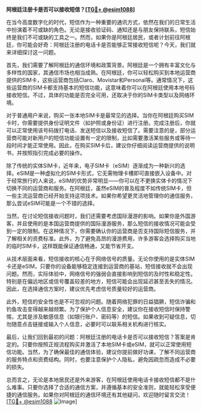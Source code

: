 **阿根廷注册卡是否可以接收短信？[[TG💪+ @esim1088](https://t.me/s/esim1088)]**

在当今高度数字化的时代，短信作为一种重要的通讯方式，依然在我们的日常生活中扮演着不可或缺的角色。无论是接收验证码、通知还是与朋友保持联系，短信始终是我们不可或缺的工具之一。然而，如果你是阿根廷居民，或者计划前往阿根廷，你可能会好奇：阿根廷注册的电话卡是否能够正常接收短信呢？今天，我们就来详细探讨这一问题。

首先，我们需要了解阿根廷的通信环境和政策背景。阿根廷是一个拥有丰富文化与多样性的国家，其通信市场也相当成熟。在阿根廷，你可以轻松购买到本地运营商提供的SIM卡，这些运营商包括Claro、Movistar和Personal等。通常情况下，这些运营商的SIM卡都支持基本的短信功能，这意味着你可以在阿根廷使用本地号码接收短信。不过，具体的功能是否完全可用，还取决于你的SIM卡类型以及网络环境。

对于普通用户来说，购买一张本地SIM卡是最常见的选择。当你在阿根廷购买SIM卡时，你需要提供身份证明文件（如护照或身份证）进行注册。完成注册后，你就可以正常使用该号码拨打电话、发送短信以及接收短信了。需要注意的是，部分运营商可能对新用户的短信功能设置有一定的限制，比如需要激活某些服务或等待一段时间才能正常使用。因此，在购买SIM卡后，建议你仔细阅读运营商提供的说明书，并按照指引完成必要的操作。

除了传统的实体SIM卡，近年来，电子SIM卡（eSIM）逐渐成为一种新兴的选择。eSIM是一种虚拟化的SIM卡形式，它无需物理卡槽即可直接嵌入设备中。对于经常旅行的人来说，eSIM的优势非常明显——你可以在不更换实体卡的情况下切换不同的运营商和服务。在阿根廷，虽然eSIM的普及程度不如传统SIM卡，但一些主流运营商已经开始支持这项技术。如果你希望更灵活地管理你的通信服务，那么尝试eSIM可能是一个不错的选择。

当然，在讨论短信接收问题时，我们还需要考虑国际漫游的影响。如果你是外国游客，并且使用的是本国运营商提供的国际漫游服务，那么短信的接收情况可能会受到一定的限制。在这种情况下，你需要确认你的运营商是否支持国际短信服务，并了解相关的资费标准。此外，为了避免高昂的漫游费用，许多游客会选择购买当地的临时SIM卡，这样既能保证通信畅通，又能节省开支。

从技术层面来看，短信接收的核心在于网络信号的质量。无论你使用的是实体SIM卡还是eSIM，只要你的设备能够稳定连接到运营商的基站，短信接收就不会出现问题。然而，实际体验中，网络信号的强弱会直接影响到短信的及时性和稳定性。特别是在偏远地区或信号覆盖较差的地方，短信可能会出现延迟甚至丢失的情况。因此，在选择通信方案时，建议优先考虑信号质量较好的运营商。

此外，短信的安全性也是不可忽视的问题。随着网络犯罪的日益猖獗，短信诈骗和钓鱼攻击变得越来越频繁。为了保护个人信息安全，建议你在接收短信时保持警惕，尤其是涉及敏感信息（如银行账户、密码等）的短信。如果收到可疑信息，切勿随意点击链接或输入个人信息，必要时可以联系相关机构进行核实。

最后，让我们回到最初的问题：阿根廷注册的电话卡是否可以接收短信？答案是肯定的。只要你按照正规流程购买并激活了本地SIM卡或eSIM，就可以正常使用短信功能。当然，为了确保最佳的通信体验，建议你提前做好功课，了解不同运营商的服务特点和资费结构。同时，也要注意保护个人隐私，避免因疏忽而造成不必要的损失。

总而言之，无论是本地居民还是外来游客，在阿根廷使用电话卡接收短信都不是什么难事。只要你选择了合适的通信方案，并遵循基本的安全准则，就能轻松享受便捷的通信服务。如果你对阿根廷的通信环境还有其他疑问，欢迎随时留言交流！[[TG💪+ @esim1088](https://t.me/s/esim1088) ![Image](https://i.postimg.cc/4NQfJmqS/Snipaste-2025-05-13-00-14-12.png)]